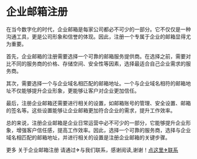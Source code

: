 # 企业邮箱注册

在当今数字化的时代，企业邮箱是每家公司都必不可少的一部分。它不仅仅是一种沟通工具，更是公司形象和信誉的体现。因此，注册一个专属于企业的邮箱显得尤为重要。

首先，企业邮箱的注册需要选择一个可靠的邮箱服务提供商。在选择之前，需要对比不同的服务商的价格、存储空间、安全性等因素，选择最适合自己企业需求的服务商。

其次，需要选择一个与企业域名相匹配的邮箱地址。一个与企业域名相符的邮箱地址不仅能够提升企业形象，更能够让客户对企业更加信任。

最后，注册企业邮箱还需要进行相关的设置，如邮箱账号的管理、安全设置、邮箱的签名等。这些设置能够让企业邮箱更加符合企业的需求，提升工作效率。

总的来说，注册企业邮箱是企业日常运营中必不可少的一部分，它能够提升企业形象，增强客户信任感，提高工作效率。因此，选择一个可靠的服务商，选择与企业域名相匹配的邮箱地址，并进行相关的设置是注册企业邮箱的关键步骤。

更多 关于企业邮箱注册 请通过✈与我们联系，感谢阅读,谢谢！[点这里✈联系](https://acc.k02.cc)